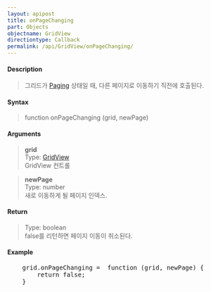 ```yaml
---
layout: apipost
title: onPageChanging
part: Objects
objectname: GridView
directiontype: Callback
permalink: /api/GridView/onPageChanging/
---
```



#### Description

> 그리드가 [Paging](/api/Features/Paging/) 상태일 때, 다른 페이지로 이동하기 직전에 호출된다.

#### Syntax

> function onPageChanging (grid, newPage)

#### Arguments

> **grid**  
> Type: [GridView](/api/GridView/)  
> GridView 컨트롤

> **newPage**  
> Type: number  
> 새로 이동하게 될 페이지 인덱스.

#### Return

> Type: boolean  
> false를 리턴하면 페이지 이동이 취소된다.

#### Example

<pre class="prettyprint">
    grid.onPageChanging =  function (grid, newPage) {
        return false;
    }
</pre>

